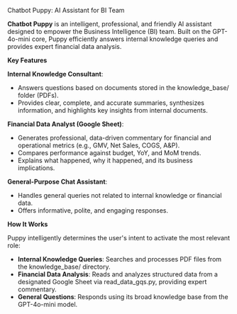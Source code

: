 Chatbot Puppy: AI Assistant for BI Team

**Chatbot Puppy** is an intelligent, professional, and friendly AI assistant designed to empower the Business Intelligence (BI) team. Built on the GPT-4o-mini core, Puppy efficiently answers internal knowledge queries and provides expert financial data analysis.

**Key Features**

**Internal Knowledge Consultant**:
- Answers questions based on documents stored in the knowledge_base/ folder (PDFs).
- Provides clear, complete, and accurate summaries, synthesizes information, and highlights key insights from internal documents.

**Financial Data Analyst (Google Sheet)**:
- Generates professional, data-driven commentary for financial and operational metrics (e.g., GMV, Net Sales, COGS, A&P).
- Compares performance against budget, YoY, and MoM trends.
- Explains what happened, why it happened, and its business implications.

**General-Purpose Chat Assistant**:
- Handles general queries not related to internal knowledge or financial data.
- Offers informative, polite, and engaging responses.

**How It Works**

Puppy intelligently determines the user's intent to activate the most relevant role:
- **Internal Knowledge Queries**: Searches and processes PDF files from the knowledge_base/ directory.
- **Financial Data Analysis**: Reads and analyzes structured data from a designated Google Sheet via read_data_gqs.py, providing expert commentary.
- **General Questions**: Responds using its broad knowledge base from the GPT-4o-mini model.
